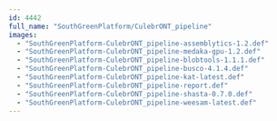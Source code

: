 ```yaml
---
id: 4442
full_name: "SouthGreenPlatform/CulebrONT_pipeline"
images: 
  - "SouthGreenPlatform-CulebrONT_pipeline-assemblytics-1.2.def"
  - "SouthGreenPlatform-CulebrONT_pipeline-medaka-gpu-1.2.def"
  - "SouthGreenPlatform-CulebrONT_pipeline-blobtools-1.1.1.def"
  - "SouthGreenPlatform-CulebrONT_pipeline-busco-4.1.4.def"
  - "SouthGreenPlatform-CulebrONT_pipeline-kat-latest.def"
  - "SouthGreenPlatform-CulebrONT_pipeline-report.def"
  - "SouthGreenPlatform-CulebrONT_pipeline-shasta-0.7.0.def"
  - "SouthGreenPlatform-CulebrONT_pipeline-weesam-latest.def"
---
```

